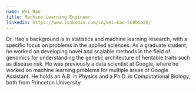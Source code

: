 ```yaml
---
name: Wei Hao
title: Machine Learning Engineer
linkedin: https://www.linkedin.com/in/wei-hao-560b5a28/
---
```


Dr. Hao's background is in statistics and machine learning research, with a specific focus on problems in the applied sciences. As a graduate student, he worked on developing novel and scalable methods in the field of genomics for understanding the genetic architecture of heritable traits such as disease risk. He was previously a data scientist at Google, where he worked on machine learning problems for multiple areas of Google Assistant. He holds an A.B. in Physics and a Ph.D. in Computational Biology, both from Princeton University.
